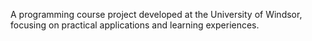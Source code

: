A programming course project developed at the University of Windsor, focusing on practical applications and learning experiences.
